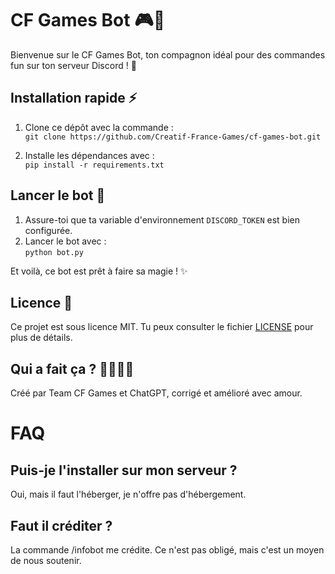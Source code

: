 # CF Games Bot 🎮🤖

Bienvenue sur le CF Games Bot, ton compagnon idéal pour des commandes fun sur ton serveur Discord ! 🚀

## Installation rapide ⚡

1. Clone ce dépôt avec la commande :  
   `git clone https://github.com/Creatif-France-Games/cf-games-bot.git`
   
2. Installe les dépendances avec :  
   `pip install -r requirements.txt`

## Lancer le bot 🚀

1. Assure-toi que ta variable d'environnement `DISCORD_TOKEN` est bien configurée.  
2. Lancer le bot avec :  
   `python bot.py`

Et voilà, ce bot est prêt à faire sa magie ! ✨

## Licence 📜

Ce projet est sous licence MIT. Tu peux consulter le fichier [LICENSE](LICENSE) pour plus de détails.

## Qui a fait ça ? 👨‍💻👩‍💻

Créé par Team CF Games et ChatGPT, corrigé et amélioré avec amour.
 
# FAQ 

## Puis-je l'installer sur mon serveur ?
Oui, mais il faut l'héberger, je n'offre pas d'hébergement.
## Faut il créditer ?
La commande /infobot me crédite. Ce n'est pas obligé, mais c'est un moyen de nous soutenir.
